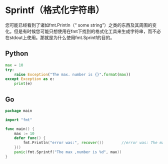 # Sprintf（格式化字符串）

您可能已经看到了诸如fmt.Println（“ some string”）之类的东西及其周围的变化。但是有时候您可能只想使用在fmt下找到的格式化工具来生成字符串，而不必在stdout上使用。那就是为什么使用fmt.Sprintf的目的。

## Python

```python
max = 10
try:
    raise Exception("The max. number is {}".format(max))
except Exception as e:
    print(e)
```

## Go

```go
package main

import "fmt"

func main() {
	max := 10
	defer func() {
		fmt.Println("error was:", recover())		//error was: The max ,number is 10
	}()
	panic(fmt.Sprintf("The max ,number is %d", max))
}
```

